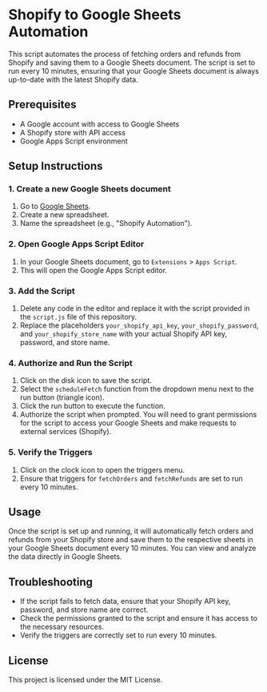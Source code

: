 # Shopify to Google Sheets Automation

This script automates the process of fetching orders and refunds from Shopify and saving them to a Google Sheets document. The script is set to run every 10 minutes, ensuring that your Google Sheets document is always up-to-date with the latest Shopify data.

## Prerequisites

- A Google account with access to Google Sheets
- A Shopify store with API access
- Google Apps Script environment

## Setup Instructions

### 1. Create a new Google Sheets document

1. Go to [Google Sheets](https://sheets.google.com/).
2. Create a new spreadsheet.
3. Name the spreadsheet (e.g., "Shopify Automation").

### 2. Open Google Apps Script Editor

1. In your Google Sheets document, go to `Extensions` > `Apps Script`.
2. This will open the Google Apps Script editor.

### 3. Add the Script

1. Delete any code in the editor and replace it with the script provided in the `script.js` file of this repository.
2. Replace the placeholders `your_shopify_api_key`, `your_shopify_password`, and `your_shopify_store_name` with your actual Shopify API key, password, and store name.

### 4. Authorize and Run the Script

1. Click on the disk icon to save the script.
2. Select the `scheduleFetch` function from the dropdown menu next to the run button (triangle icon).
3. Click the run button to execute the function.
4. Authorize the script when prompted. You will need to grant permissions for the script to access your Google Sheets and make requests to external services (Shopify).

### 5. Verify the Triggers

1. Click on the clock icon to open the triggers menu.
2. Ensure that triggers for `fetchOrders` and `fetchRefunds` are set to run every 10 minutes.

## Usage

Once the script is set up and running, it will automatically fetch orders and refunds from your Shopify store and save them to the respective sheets in your Google Sheets document every 10 minutes. You can view and analyze the data directly in Google Sheets.

## Troubleshooting

- If the script fails to fetch data, ensure that your Shopify API key, password, and store name are correct.
- Check the permissions granted to the script and ensure it has access to the necessary resources.
- Verify the triggers are correctly set to run every 10 minutes.

## License

This project is licensed under the MIT License.
